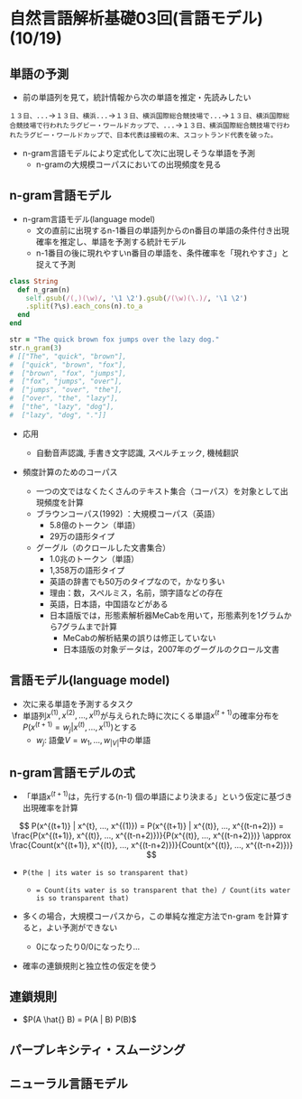 # 自然言語解析基礎03回(言語モデル) (10/19)

## 単語の予測

- 前の単語列を見て，統計情報から次の単語を推定・先読みしたい

`１３日、...`->`１３日、横浜...`->`１３日、横浜国際総合競技場で...`->`１３日、横浜国際総合競技場で行われたラグビー・ワールドカップで、...`->`１３日、横浜国際総合競技場で行われたラグビー・ワールドカップで、日本代表は接戦の末、スコットランド代表を破った。`

- n-gram言語モデルにより定式化して次に出現しそうな単語を予測
  - n-gramの大規模コーパスにおいての出現頻度を見る

## n-gram言語モデル

- n-gram言語モデル(language model)
  - 文の直前に出現するn-1番目の単語列からのn番目の単語の条件付き出現確率を推定し、単語を予測する統計モデル
  - n-1番目の後に現れやすいn番目の単語を、条件確率を「現れやすさ」と捉えて予測

```ruby
class String
  def n_gram(n)
    self.gsub(/(,)(\w)/, '\1 \2').gsub(/(\w)(\.)/, '\1 \2')
    .split(?\s).each_cons(n).to_a
  end
end

str = "The quick brown fox jumps over the lazy dog."
str.n_gram(3)
# [["The", "quick", "brown"],
#  ["quick", "brown", "fox"],
#  ["brown", "fox", "jumps"],
#  ["fox", "jumps", "over"],
#  ["jumps", "over", "the"],
#  ["over", "the", "lazy"],
#  ["the", "lazy", "dog"],
#  ["lazy", "dog", "."]]
```

- 応用
  - 自動音声認識, 手書き文字認識, スペルチェック, 機械翻訳

- 頻度計算のためのコーパス
  - 一つの文ではなくたくさんのテキスト集合（コーパス）を対象として出現頻度を計算
  - ブラウンコーパス(1992) ：大規模コーパス（英語）
    - 5.8億のトークン（単語）
    - 29万の語形タイプ
  - グーグル（のクロールした文書集合）
    - 1.0兆のトークン（単語）
    - 1,358万の語形タイプ
    - 英語の辞書でも50万のタイプなので，かなり多い
    - 理由：数，スペルミス，名前，頭字語などの存在
    - 英語，日本語，中国語などがある
    - 日本語版では，形態素解析器MeCabを用いて，形態素列を1グラムから7グラムまで計算
      - MeCabの解析結果の誤りは修正していない
      - 日本語版の対象データは，2007年のグーグルのクロール文書

## 言語モデル(language model)

- 次に来る単語を予測するタスク
- 単語列$x^{(1)}, x^{(2)}, ..., x^{(t)}$が与えられた時に次にくる単語$x^{(t+1)}$の確率分布を$P(x^{(t+1)} = w_j | x^{(t)}, ..., x^{(1)})$とする
  - $w_j$: 語彙$V = {w_1, ..., w_{|V|}}$中の単語

## n-gram言語モデルの式

- 「単語$x^{(t+1)}$は，先行する(n-1) 個の単語により決まる」という仮定に基づき出現確率を計算

$$
P(x^{(t+1)} | x^{t}, ..., x^{(1)}) = P(x^{(t+1)} | x^{(t)}, ..., x^{(t-n+2)})
= \frac{P(x^{(t+1)}, x^{(t)}, ..., x^{(t-n+2)})}{P(x^{(t)}, ..., x^{(t-n+2)})}
\approx \frac{Count(x^{(t+1)}, x^{(t)}, ..., x^{(t-n+2)})}{Count(x^{(t)}, ..., x^{(t-n+2)})}
$$

- `P(the | its water is so transparent that)`
  - `= Count(its water is so transparent that the) / Count(its water is so transparent that)`

- 多くの場合，大規模コーパスから，この単純な推定方法でn-gram を計算すると，よい予測ができない
  - 0になったり0/0になったり...

- 確率の連鎖規則と独立性の仮定を使う

## 連鎖規則

- $P(A \hat{} B) = P(A | B) P(B)$

## パープレキシティ・スムージング

## ニューラル言語モデル
